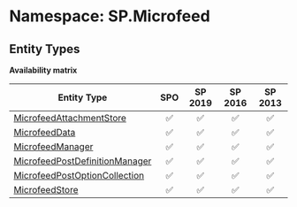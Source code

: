 # Namespace: SP.Microfeed

## Entity Types

**Availability matrix**

Entity Type | SPO | SP 2019 | SP 2016 | SP 2013
----------|:---:|:-------:|:-------:|:-------:
[MicrofeedAttachmentStore](./EntityTypes/MicrofeedAttachmentStore.md) | ✅ | ✅ | ✅ | ✅
[MicrofeedData](./EntityTypes/MicrofeedData.md) | ✅ | ✅ | ✅ | ✅
[MicrofeedManager](./EntityTypes/MicrofeedManager.md) | ✅ | ✅ | ✅ | ✅
[MicrofeedPostDefinitionManager](./EntityTypes/MicrofeedPostDefinitionManager.md) | ✅ | ✅ | ✅ | ✅
[MicrofeedPostOptionCollection](./EntityTypes/MicrofeedPostOptionCollection.md) | ✅ | ✅ | ✅ | ✅
[MicrofeedStore](./EntityTypes/MicrofeedStore.md) | ✅ | ✅ | ✅ | ✅